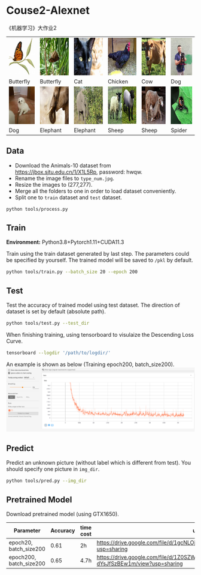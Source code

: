 # Couse2-Alexnet
《机器学习》大作业2

 |                                  |             |                                 |             |                                |             |
 |----------------------------------|-------------|---------------------------------|-------------|--------------------------------|-------------|
 | <img src="./pred/0000.jpg" height="100" /> | <img src="./pred/0001.jpg" height="100" /> | <img src="./pred/0002.jpg" height="100" /> | <img src="./pred/0003.jpg" height="100" /> |<img src="./pred/0004.jpg" height="100" /> | <img src="./pred/0005.jpg" height="100" /> |
 | Butterfly | Butterfly | Cat | Chicken | Cow | Dog |
 | <img src="./pred/0006.jpg" height="100" /> | <img src="./pred/0007.jpg" height="100" /> |<img src="./pred/0008.jpg" height="100" /> | <img src="./pred/0009.jpg" height="100" /> |<img src="./pred/0010.jpg" height="100" /> | <img src="./pred/0011.jpg" height="100" /> |
 | Dog | Elephant | Elephant | Sheep | Sheep | Spider |

## Data
* Download the Animals-10 dataset from https://jbox.sjtu.edu.cn/1/X1L5Rp, password: hwqw.
* Rename the image files to `type_num.jpg`.
* Resize the images to (277,277).
* Merge all the folders to one in order to load dataset conveniently.
* Split one to `train` dataset and `test` dataset.
```bash
python tools/process.py
```

## Train

**Environment:** Python3.8+Pytorch1.11+CUDA11.3

Train using the train dataset generated by last step. The parameters could be specified by yourself. The trained model will be saved to `/pkl` by default.
```bash
python tools/train.py --batch_size 20 --epoch 200
```

## Test
Test the accuracy of trained model using test dataset. The direction of dataset is set by default (absolute path).
```bash
python tools/test.py --test_dir
```
When finishing training, using tensorboard to visulaize the Descending Loss Curve.
```bash
tensorboard --logdir '/path/to/logdir/'
```
An example is shown as below (Training epoch200, batch_size200).
![avatar](./docs/0.png)

## Predict
Predict an unknown picture (without label which is different from test). You should specify one picture in `img_dir`.
```bash
python tools/pred.py --img_dir
```

## Pretrained Model
Download pretrained model (using GTX1650).

| Parameter | Accuracy | time cost | url |
|-----------|----------|-----------|-----|
|epoch20, batch_size200 | 0.61 | 2h |https://drive.google.com/file/d/1gcNLOjU0FoYaiYHkq80AAbRM2qsqEyE2/view?usp=sharing|
|epoch200, batch_size200 | 0.65 | 4.7h |https://drive.google.com/file/d/1Z0SZWIFeOOn5VBO6iUN-dYsJfSzBEw1m/view?usp=sharing|